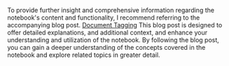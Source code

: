 To provide further insight and comprehensive information regarding the notebook's content and functionality, I recommend referring to the accompanying blog post. [Document Tagging](https://www.goglides.dev/mallikarjun_m/document-tagging-4ppe) This blog post is designed to offer detailed explanations, and additional context, and enhance your understanding and utilization of the notebook. By following the blog post, you can gain a deeper understanding of the concepts covered in the notebook and explore related topics in greater detail.
